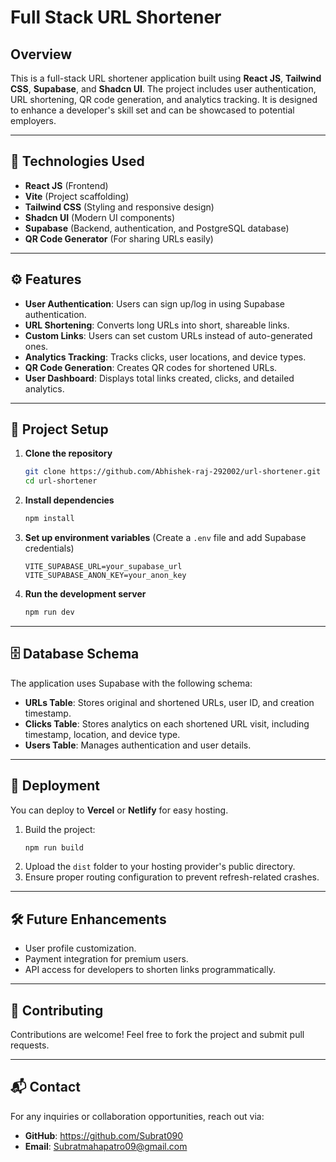 # Full Stack URL Shortener

## Overview
This is a full-stack URL shortener application built using **React JS**, **Tailwind CSS**, **Supabase**, and **Shadcn UI**. The project includes user authentication, URL shortening, QR code generation, and analytics tracking. It is designed to enhance a developer's skill set and can be showcased to potential employers.

---

## 🚀 Technologies Used
- **React JS** (Frontend)
- **Vite** (Project scaffolding)
- **Tailwind CSS** (Styling and responsive design)
- **Shadcn UI** (Modern UI components)
- **Supabase** (Backend, authentication, and PostgreSQL database)
- **QR Code Generator** (For sharing URLs easily)

---

## ⚙️ Features
- **User Authentication**: Users can sign up/log in using Supabase authentication.
- **URL Shortening**: Converts long URLs into short, shareable links.
- **Custom Links**: Users can set custom URLs instead of auto-generated ones.
- **Analytics Tracking**: Tracks clicks, user locations, and device types.
- **QR Code Generation**: Creates QR codes for shortened URLs.
- **User Dashboard**: Displays total links created, clicks, and detailed analytics.

---

## 📌 Project Setup
1. **Clone the repository**
   ```sh
   git clone https://github.com/Abhishek-raj-292002/url-shortener.git
   cd url-shortener
   ```
2. **Install dependencies**
   ```sh
   npm install
   ```
3. **Set up environment variables** (Create a `.env` file and add Supabase credentials)
   ```env
   VITE_SUPABASE_URL=your_supabase_url
   VITE_SUPABASE_ANON_KEY=your_anon_key
   ```
4. **Run the development server**
   ```sh
   npm run dev
   ```

---

## 🗄️ Database Schema
The application uses Supabase with the following schema:

- **URLs Table**: Stores original and shortened URLs, user ID, and creation timestamp.
- **Clicks Table**: Stores analytics on each shortened URL visit, including timestamp, location, and device type.
- **Users Table**: Manages authentication and user details.

---

## 🚀 Deployment
You can deploy to **Vercel** or **Netlify** for easy hosting.
1. Build the project:
   ```sh
   npm run build
   ```
2. Upload the `dist` folder to your hosting provider's public directory.
3. Ensure proper routing configuration to prevent refresh-related crashes.



---

## 🛠 Future Enhancements
- User profile customization.
- Payment integration for premium users.
- API access for developers to shorten links programmatically.

---

## 📩 Contributing
Contributions are welcome! Feel free to fork the project and submit pull requests.

---

## 📬 Contact
For any inquiries or collaboration opportunities, reach out via:
- **GitHub**: https://github.com/Subrat090
- **Email**: Subratmahapatro09@gmail.com

